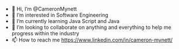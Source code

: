 - 👋 Hi, I’m @CameronMynett
- 👀 I’m interested in Software Engineering
- 🌱 I’m currently learning Java Script and Java
- 💞️ I’m looking to collaborate on anything and everything to help me progress within the industry
- 📫 How to reach me https://www.linkedin.com/in/cameron-mynett/

<!---
CameronMynett/CameronMynett is a ✨ special ✨ repository because its `README.md` (this file) appears on your GitHub profile.
You can click the Preview link to take a look at your changes.
--->
